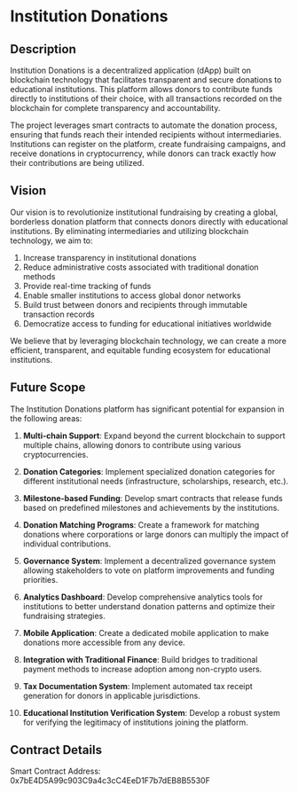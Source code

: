# Institution Donations

## Description

Institution Donations is a decentralized application (dApp) built on blockchain technology that facilitates transparent and secure donations to educational institutions. This platform allows donors to contribute funds directly to institutions of their choice, with all transactions recorded on the blockchain for complete transparency and accountability.

The project leverages smart contracts to automate the donation process, ensuring that funds reach their intended recipients without intermediaries. Institutions can register on the platform, create fundraising campaigns, and receive donations in cryptocurrency, while donors can track exactly how their contributions are being utilized.

## Vision

Our vision is to revolutionize institutional fundraising by creating a global, borderless donation platform that connects donors directly with educational institutions. By eliminating intermediaries and utilizing blockchain technology, we aim to:

1. Increase transparency in institutional donations
2. Reduce administrative costs associated with traditional donation methods
3. Provide real-time tracking of funds
4. Enable smaller institutions to access global donor networks
5. Build trust between donors and recipients through immutable transaction records
6. Democratize access to funding for educational initiatives worldwide

We believe that by leveraging blockchain technology, we can create a more efficient, transparent, and equitable funding ecosystem for educational institutions.

## Future Scope

The Institution Donations platform has significant potential for expansion in the following areas:

1. **Multi-chain Support**: Expand beyond the current blockchain to support multiple chains, allowing donors to contribute using various cryptocurrencies.

2. **Donation Categories**: Implement specialized donation categories for different institutional needs (infrastructure, scholarships, research, etc.).

3. **Milestone-based Funding**: Develop smart contracts that release funds based on predefined milestones and achievements by the institutions.

4. **Donation Matching Programs**: Create a framework for matching donations where corporations or large donors can multiply the impact of individual contributions.

5. **Governance System**: Implement a decentralized governance system allowing stakeholders to vote on platform improvements and funding priorities.

6. **Analytics Dashboard**: Develop comprehensive analytics tools for institutions to better understand donation patterns and optimize their fundraising strategies.

7. **Mobile Application**: Create a dedicated mobile application to make donations more accessible from any device.

8. **Integration with Traditional Finance**: Build bridges to traditional payment methods to increase adoption among non-crypto users.

9. **Tax Documentation System**: Implement automated tax receipt generation for donors in applicable jurisdictions.

10. **Educational Institution Verification System**: Develop a robust system for verifying the legitimacy of institutions joining the platform.

## Contract Details

Smart Contract Address: 0x7bE4D5A99c903C9a4c3cC4EeD1F7b7dEB8B5530F
